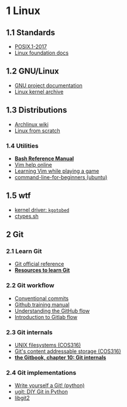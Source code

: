 1 Linux
======

1.1 Standards
---------
- [POSIX.1-2017](https://pubs.opengroup.org/onlinepubs/9699919799/)
- [Linux foundation docs](https://refspecs.linuxfoundation.org)

1.2 GNU/Linux
------
- [GNU project documentation](https://www.gnu.org/doc/doc.html)
- [Linux kernel archive](https://kernel.org)

1.3 Distributions
----
- [Archlinux wiki](https://wiki.archlinux.org/)
- [Linux from scratch](https://www.linuxfromscratch.org/lfs/)

### 1.4 Utilities

- **[Bash Reference Manual](https://www.gnu.org/software/bash/manual/bash.html)**
- [Vim help online](https://vimhelp.org/)
- [Learning Vim while playing a game](https://vim-adventures.com/)
- [command-line-for-beginners (ubuntu)](https://ubuntu.com/tutorials/command-line-for-beginners)

1.5 wtf
-----
- [kernel driver: `kgotobed`](https://github.com/nikital/kgotobed)
- [ctypes.sh](https://github.com/taviso/ctypes.sh)

## 2 Git

### 2.1 Learn Git

- [Git official reference](https://git-scm.com/docs)
- **[Resources to learn Git](http://try.github.io/)**

### 2.2 Git workflow

- [Conventional commits](https://www.conventionalcommits.org/en/v1.0.0/)
- [Github training manual](https://githubtraining.github.io/training-manual/)
- [Understanding the GitHub flow](https://guides.github.com/introduction/flow/)
- [Introduction to Gitlab flow](https://docs.gitlab.com/ee/topics/gitlab_flow.html)

### 2.3 Git internals

- [UNIX filesystems (COS316)](https://www.cs.princeton.edu/courses/archive/fall19/cos316/lectures/06-file-systems-1-notes.pdf)
- [Git's content addressable storage (COS316)](https://www.cs.princeton.edu/courses/archive/fall19/cos316/lectures/07-file-systems-2.pdf)
- **[the Gitbook, chapter 10: Git internals](https://git-scm.com/book/en/v2/Git-Internals-Plumbing-and-Porcelain)**

### 2.4 Git implementations

- [Write yourself a Git! (python)](https://wyag.thb.lt)
- [ugit: DIY Git in Python](https://www.leshenko.net/p/ugit/)
- [libgit2](https://libgit2.org/)
